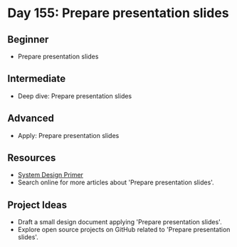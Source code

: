 # Day 155: Prepare presentation slides

## Beginner
- Prepare presentation slides

## Intermediate
- Deep dive: Prepare presentation slides

## Advanced
- Apply: Prepare presentation slides

## Resources
- [System Design Primer](https://github.com/donnemartin/system-design-primer/search?q=Prepare+presentation+slides)
- Search online for more articles about 'Prepare presentation slides'.

## Project Ideas
- Draft a small design document applying 'Prepare presentation slides'.
- Explore open source projects on GitHub related to 'Prepare presentation slides'.
